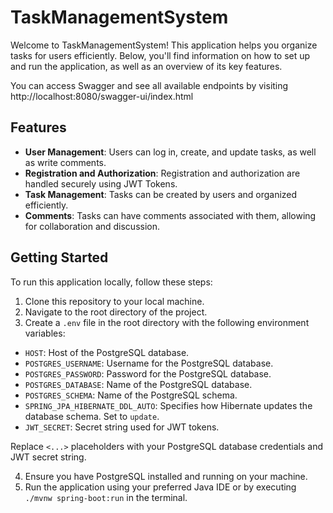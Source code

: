 ﻿# TaskManagementSystem

Welcome to TaskManagementSystem! This application helps you organize tasks for users efficiently. Below, you'll find information on how to set up and run the application, as well as an overview of its key features.

You can access Swagger and see all available endpoints by visiting http://localhost:8080/swagger-ui/index.html

## Features

- **User Management**: Users can log in, create, and update tasks, as well as write comments.
- **Registration and Authorization**: Registration and authorization are handled securely using JWT Tokens.
- **Task Management**: Tasks can be created by users and organized efficiently.
- **Comments**: Tasks can have comments associated with them, allowing for collaboration and discussion.

## Getting Started

To run this application locally, follow these steps:

1. Clone this repository to your local machine.
2. Navigate to the root directory of the project.
3. Create a `.env` file in the root directory with the following environment variables:

- `HOST`: Host of the PostgreSQL database.
- `POSTGRES_USERNAME`: Username for the PostgreSQL database.
- `POSTGRES_PASSWORD`: Password for the PostgreSQL database.
- `POSTGRES_DATABASE`: Name of the PostgreSQL database.
- `POSTGRES_SCHEMA`: Name of the PostgreSQL schema.
- `SPRING_JPA_HIBERNATE_DDL_AUTO`: Specifies how Hibernate updates the database schema. Set to `update`.
- `JWT_SECRET`: Secret string used for JWT tokens.

Replace `<...>` placeholders with your PostgreSQL database credentials and JWT secret string.

4. Ensure you have PostgreSQL installed and running on your machine.
5. Run the application using your preferred Java IDE or by executing `./mvnw spring-boot:run` in the terminal.

